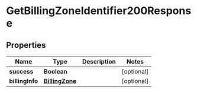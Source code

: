 

# GetBillingZoneIdentifier200Response


## Properties

| Name | Type | Description | Notes |
|------------ | ------------- | ------------- | -------------|
|**success** | **Boolean** |  |  [optional] |
|**billingInfo** | [**BillingZone**](BillingZone.md) |  |  [optional] |



